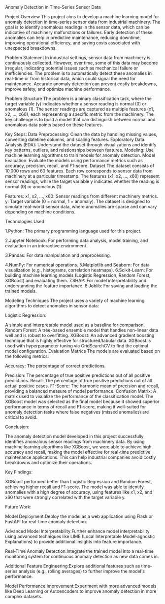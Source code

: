 Anomaly Detection in Time-Series Sensor Data

Project Overview
This project aims to develop a machine learning model for anomaly detection in time-series sensor data from industrial machinery. The goal is to identify anomalous readings in the sensor data, which can be indicative of machinery malfunctions or failures. Early detection of these anomalies can help in predictive maintenance, reducing downtime, improving operational efficiency, and saving costs associated with unexpected breakdowns.

Problem Statement
In industrial settings, sensor data from machinery is continuously collected. However, over time, some of this data may become irregular, indicating potential issues such as mechanical failure or inefficiencies. The problem is to automatically detect these anomalies in real-time or from historical data, which could signal the need for maintenance. Accurate anomaly detection can prevent costly breakdowns, improve safety, and optimize machine performance.

Problem Structure
The problem is a binary classification task, where the target variable (y) indicates whether a sensor reading is normal (0) or anomalous (1). The sensor readings are captured as multiple features (x1, x2, ..., x60), each representing a specific metric from the machinery. The key challenge is to build a model that can distinguish between normal and anomalous data points based on these features.

Key Steps:
Data Preprocessing: Clean the data by handling missing values, converting datetime columns, and scaling features.
Exploratory Data Analysis (EDA): Understand the dataset through visualizations and identify key patterns, outliers, and relationships between features.
Modeling: Use machine learning algorithms to train models for anomaly detection.
Model Evaluation: Evaluate the models using performance metrics such as accuracy, precision, recall, and F1-score.
Dataset
The dataset consists of 10,000 rows and 60 features. Each row corresponds to sensor data from machinery at a particular timestamp. The features (x1, x2, ..., x60) represent sensor readings, while the target variable y indicates whether the reading is normal (0) or anomalous (1).

Features:
x1, x2, ..., x60: Sensor readings from different machinery metrics.
y: Target variable (0 = normal, 1 = anomaly).
The dataset is designed to simulate real-world sensor data, where anomalies are sparse and can vary depending on machine conditions.

Technologies Used

1.Python: The primary programming language used for this project.

2.Jupyter Notebook: For performing data analysis, model training, and evaluation in an interactive environment.

3.Pandas: For data manipulation and preprocessing.

4.NumPy: For numerical operations.
5.Matplotlib and Seaborn: For data visualization (e.g., histograms, correlation heatmaps).
6.Scikit-Learn: For building machine learning models (Logistic Regression, Random Forest, XGBoost) and evaluating them.
7.SHAP: For model interpretability and understanding the feature importance.
8.Joblib: For saving and loading the trained models.

Modeling Techniques
The project uses a variety of machine learning algorithms to detect anomalies in sensor data:

Logistic Regression:

A simple and interpretable model used as a baseline for comparison.
Random Forest:
A tree-based ensemble model that handles non-linear data well and is robust to overfitting.
XGBoost:
An advanced gradient boosting technique that is highly effective for structured/tabular data. XGBoost is used with hyperparameter tuning via GridSearchCV to find the optimal model configuration.
Evaluation Metrics
The models are evaluated based on the following metrics:

Accuracy: The percentage of correct predictions.

Precision: The percentage of true positive predictions out of all positive predictions.
Recall: The percentage of true positive predictions out of all actual positive cases.
F1-Score: The harmonic mean of precision and recall, providing a balanced measure of model performance.
Confusion Matrix: A matrix used to visualize the performance of the classification model.
The XGBoost model was selected as the final model because it showed superior performance in terms of recall and F1-score, making it well-suited for anomaly detection tasks where false negatives (missed anomalies) are critical to avoid.

Conclusion:

The anomaly detection model developed in this project successfully identifies anomalous sensor readings from machinery data. By using machine learning algorithms like XGBoost, we were able to achieve high accuracy and recall, making the model effective for real-time predictive maintenance applications. This can help industrial companies avoid costly breakdowns and optimize their operations.

Key Findings:

XGBoost performed better than Logistic Regression and Random Forest, achieving higher recall and F1-score.
The model was able to identify anomalies with a high degree of accuracy, using features like x1, x2, and x60 that were strongly correlated with the target variable y.

Future Work:

Model Deployment:Deploy the model as a web application using Flask or FastAPI for real-time anomaly detection.

Advanced Model Interpretability:Further enhance model interpretability using advanced techniques like LIME (Local Interpretable Model-agnostic Explanations) to provide additional insights into feature importance.

Real-Time Anomaly Detection:Integrate the trained model into a real-time monitoring system for continuous anomaly detection as new data comes in.

Additional Feature Engineering:Explore additional features such as time-series analysis (e.g., rolling averages) to further improve the model's performance.

Model Performance Improvement:Experiment with more advanced models like Deep Learning or Autoencoders to improve anomaly detection in more complex datasets.

